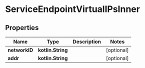 
# ServiceEndpointVirtualIPsInner

## Properties
Name | Type | Description | Notes
------------ | ------------- | ------------- | -------------
**networkID** | **kotlin.String** |  |  [optional]
**addr** | **kotlin.String** |  |  [optional]



